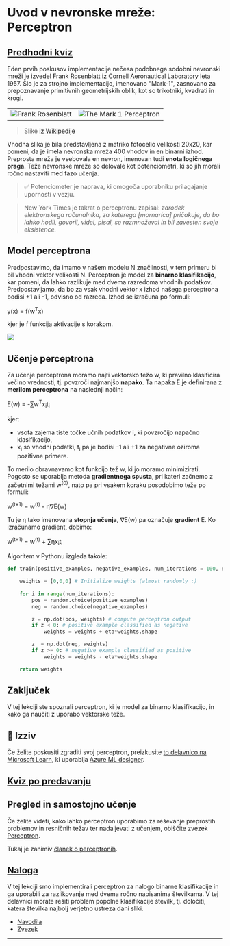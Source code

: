 <!--
CO_OP_TRANSLATOR_METADATA:
{
  "original_hash": "c34cbba802058b6fa267e1a294d4e510",
  "translation_date": "2025-09-23T15:08:30+00:00",
  "source_file": "lessons/3-NeuralNetworks/03-Perceptron/README.md",
  "language_code": "sl"
}
-->
# Uvod v nevronske mreže: Perceptron

## [Predhodni kviz](https://ff-quizzes.netlify.app/en/ai/quiz/5)

Eden prvih poskusov implementacije nečesa podobnega sodobni nevronski mreži je izvedel Frank Rosenblatt iz Cornell Aeronautical Laboratory leta 1957. Šlo je za strojno implementacijo, imenovano "Mark-1", zasnovano za prepoznavanje primitivnih geometrijskih oblik, kot so trikotniki, kvadrati in krogi.

|      |      |
|--------------|-----------|
|<img src='images/Rosenblatt-wikipedia.jpg' alt='Frank Rosenblatt'/> | <img src='images/Mark_I_perceptron_wikipedia.jpg' alt='The Mark 1 Perceptron' />|

> Slike [iz Wikipedije](https://en.wikipedia.org/wiki/Perceptron)

Vhodna slika je bila predstavljena z matriko fotocelic velikosti 20x20, kar pomeni, da je imela nevronska mreža 400 vhodov in en binarni izhod. Preprosta mreža je vsebovala en nevron, imenovan tudi **enota logičnega praga**. Teže nevronske mreže so delovale kot potenciometri, ki so jih morali ročno nastaviti med fazo učenja.

> ✅ Potenciometer je naprava, ki omogoča uporabniku prilagajanje upornosti v vezju.

> New York Times je takrat o perceptronu zapisal: *zarodek elektronskega računalnika, za katerega [mornarica] pričakuje, da bo lahko hodil, govoril, videl, pisal, se razmnoževal in bil zavesten svoje eksistence.*

## Model perceptrona

Predpostavimo, da imamo v našem modelu N značilnosti, v tem primeru bi bil vhodni vektor velikosti N. Perceptron je model za **binarno klasifikacijo**, kar pomeni, da lahko razlikuje med dvema razredoma vhodnih podatkov. Predpostavljamo, da bo za vsak vhodni vektor x izhod našega perceptrona bodisi +1 ali -1, odvisno od razreda. Izhod se izračuna po formuli:

y(x) = f(w<sup>T</sup>x)

kjer je f funkcija aktivacije s korakom.

<!-- img src="http://www.sciweavers.org/tex2img.php?eq=f%28x%29%20%3D%20%5Cbegin%7Bcases%7D%0A%20%20%20%20%20%20%20%20%20%2B1%20%26%20x%20%5Cgeq%200%20%5C%5C%0A%20%20%20%20%20%20%20%20%20-1%20%26%20x%20%3C%200%0A%20%20%20%20%20%20%20%5Cend%7Bcases%7D%20%5C%5C%0A&bc=White&fc=Black&im=jpg&fs=12&ff=arev&edit=0" align="center" border="0" alt="f(x) = \begin{cases} +1 & x \geq 0 \\ -1 & x < 0 \end{cases} \\" width="154" height="50" / -->
<img src="images/activation-func.png"/>

## Učenje perceptrona

Za učenje perceptrona moramo najti vektorsko težo w, ki pravilno klasificira večino vrednosti, tj. povzroči najmanjšo **napako**. Ta napaka E je definirana z **merilom perceptrona** na naslednji način:

E(w) = -&sum;w<sup>T</sup>x<sub>i</sub>t<sub>i</sub>

kjer:

* vsota zajema tiste točke učnih podatkov i, ki povzročijo napačno klasifikacijo,
* x<sub>i</sub> so vhodni podatki, t<sub>i</sub> pa je bodisi -1 ali +1 za negativne oziroma pozitivne primere.

To merilo obravnavamo kot funkcijo tež w, ki jo moramo minimizirati. Pogosto se uporablja metoda **gradientnega spusta**, pri kateri začnemo z začetnimi težami w<sup>(0)</sup>, nato pa pri vsakem koraku posodobimo teže po formuli:

w<sup>(t+1)</sup> = w<sup>(t)</sup> - &eta;&nabla;E(w)

Tu je &eta; tako imenovana **stopnja učenja**, &nabla;E(w) pa označuje **gradient** E. Ko izračunamo gradient, dobimo:

w<sup>(t+1)</sup> = w<sup>(t)</sup> + &sum;&eta;x<sub>i</sub>t<sub>i</sub>

Algoritem v Pythonu izgleda takole:

```python
def train(positive_examples, negative_examples, num_iterations = 100, eta = 1):

    weights = [0,0,0] # Initialize weights (almost randomly :)
        
    for i in range(num_iterations):
        pos = random.choice(positive_examples)
        neg = random.choice(negative_examples)

        z = np.dot(pos, weights) # compute perceptron output
        if z < 0: # positive example classified as negative
            weights = weights + eta*weights.shape

        z  = np.dot(neg, weights)
        if z >= 0: # negative example classified as positive
            weights = weights - eta*weights.shape

    return weights
```

## Zaključek

V tej lekciji ste spoznali perceptron, ki je model za binarno klasifikacijo, in kako ga naučiti z uporabo vektorske teže.

## 🚀 Izziv

Če želite poskusiti zgraditi svoj perceptron, preizkusite [to delavnico na Microsoft Learn](https://docs.microsoft.com/en-us/azure/machine-learning/component-reference/two-class-averaged-perceptron?WT.mc_id=academic-77998-cacaste), ki uporablja [Azure ML designer](https://docs.microsoft.com/en-us/azure/machine-learning/concept-designer?WT.mc_id=academic-77998-cacaste).

## [Kviz po predavanju](https://ff-quizzes.netlify.app/en/ai/quiz/6)

## Pregled in samostojno učenje

Če želite videti, kako lahko perceptron uporabimo za reševanje preprostih problemov in resničnih težav ter nadaljevati z učenjem, obiščite zvezek [Perceptron](Perceptron.ipynb).

Tukaj je zanimiv [članek o perceptronih](https://towardsdatascience.com/what-is-a-perceptron-basics-of-neural-networks-c4cfea20c590).

## [Naloga](lab/README.md)

V tej lekciji smo implementirali perceptron za nalogo binarne klasifikacije in ga uporabili za razlikovanje med dvema ročno napisanima številkama. V tej delavnici morate rešiti problem popolne klasifikacije številk, tj. določiti, katera številka najbolj verjetno ustreza dani sliki.

* [Navodila](lab/README.md)
* [Zvezek](lab/PerceptronMultiClass.ipynb)

---

